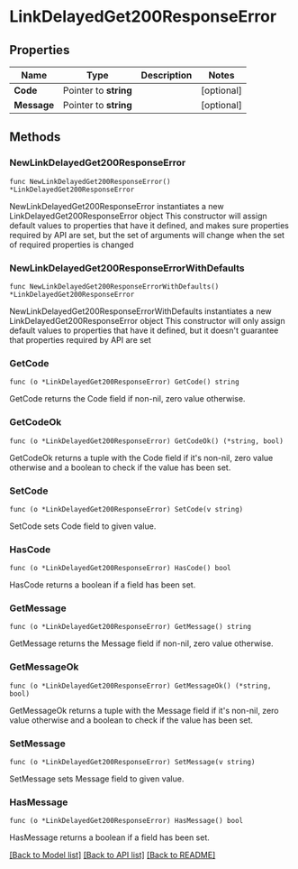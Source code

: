 # LinkDelayedGet200ResponseError

## Properties

Name | Type | Description | Notes
------------ | ------------- | ------------- | -------------
**Code** | Pointer to **string** |  | [optional] 
**Message** | Pointer to **string** |  | [optional] 

## Methods

### NewLinkDelayedGet200ResponseError

`func NewLinkDelayedGet200ResponseError() *LinkDelayedGet200ResponseError`

NewLinkDelayedGet200ResponseError instantiates a new LinkDelayedGet200ResponseError object
This constructor will assign default values to properties that have it defined,
and makes sure properties required by API are set, but the set of arguments
will change when the set of required properties is changed

### NewLinkDelayedGet200ResponseErrorWithDefaults

`func NewLinkDelayedGet200ResponseErrorWithDefaults() *LinkDelayedGet200ResponseError`

NewLinkDelayedGet200ResponseErrorWithDefaults instantiates a new LinkDelayedGet200ResponseError object
This constructor will only assign default values to properties that have it defined,
but it doesn't guarantee that properties required by API are set

### GetCode

`func (o *LinkDelayedGet200ResponseError) GetCode() string`

GetCode returns the Code field if non-nil, zero value otherwise.

### GetCodeOk

`func (o *LinkDelayedGet200ResponseError) GetCodeOk() (*string, bool)`

GetCodeOk returns a tuple with the Code field if it's non-nil, zero value otherwise
and a boolean to check if the value has been set.

### SetCode

`func (o *LinkDelayedGet200ResponseError) SetCode(v string)`

SetCode sets Code field to given value.

### HasCode

`func (o *LinkDelayedGet200ResponseError) HasCode() bool`

HasCode returns a boolean if a field has been set.

### GetMessage

`func (o *LinkDelayedGet200ResponseError) GetMessage() string`

GetMessage returns the Message field if non-nil, zero value otherwise.

### GetMessageOk

`func (o *LinkDelayedGet200ResponseError) GetMessageOk() (*string, bool)`

GetMessageOk returns a tuple with the Message field if it's non-nil, zero value otherwise
and a boolean to check if the value has been set.

### SetMessage

`func (o *LinkDelayedGet200ResponseError) SetMessage(v string)`

SetMessage sets Message field to given value.

### HasMessage

`func (o *LinkDelayedGet200ResponseError) HasMessage() bool`

HasMessage returns a boolean if a field has been set.


[[Back to Model list]](../README.md#documentation-for-models) [[Back to API list]](../README.md#documentation-for-api-endpoints) [[Back to README]](../README.md)


